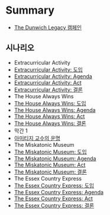 # Summary

* [The Dunwich Legacy 캠페인](README.md)

## 시나리오
* Extracurricular Activity
 * [Extracurricular Activity: 도입](Extracurricular-Activity/Extracurricular-Activity-Intro.md)
 * [Extracurricular Activity: Agenda](Extracurricular-Activity/Extracurricular-Activity-Agenda.md)
 * [Extracurricular Activity: Act](Extracurricular-Activity/Extracurricular-Activity-Act.md)
 * [Extracurricular Activity: 결론](Extracurricular-Activity/Extracurricular-Activity-Resolution.md)
* The House Always Wins
 * [The House Always Wins: 도입](The-House-Always-Wins/The-House-Always-Wins-Intro.md)
 * [The House Always Wins: Agenda](The-House-Always-Wins/The-House-Always-Wins-Agenda.md)
 * [The House Always Wins: Act](The-House-Always-Wins/The-House-Always-Wins-Act.md)
 * [The House Always Wins: 결론](The-House-Always-Wins/The-House-Always-Wins-Resolution.md)
* 막간 1
 * [아미티지 교수의 운명](Amitage-Fate/Amitage-Fate.md)
* The Miskatonic Museum
 * [The Miskatonic Museum: 도입](The-Miskatonic-Museum/The-Miskatonic-Museum-Intro.md)
 * [The Miskatonic Museum: Agenda](The-Miskatonic-Museum/The-Miskatonic-Museum-Agenda.md)
 * [The Miskatonic Museum: Act](The-Miskatonic-Museum/The-Miskatonic-Museum-Act.md)
 * [The Miskatonic Museum: 결론](The-Miskatonic-Museum/The-Miskatonic-Museum-Resolution.md)
* The Essex Country Express
 * [The Essex Country Express: 도입](The-Essex-County-Express/The-Essex-County-Express-Intro.md)
 * [The Essex Country Express: Agenda](The-Essex-County-Express/The-Essex-County-Express-Agenda.md)
 * [The Essex Country Express: Act](The-Essex-County-Express/The-Essex-County-Express-Act.md)
 * [The Essex Country Express: 결론](The-Essex-County-Express/The-Essex-County-Express-Resolution.md)
